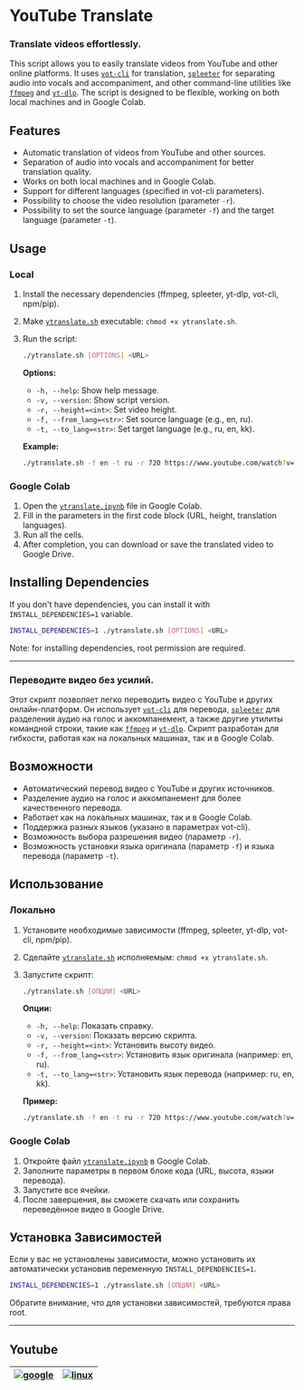 # YouTube Translate

### Translate videos effortlessly.

This script allows you to easily translate videos from YouTube and other online platforms. It uses [`vot-cli`](https://github.com/FOSWLY/vot-cli) for translation, [`spleeter`](https://github.com/deezer/spleeter) for separating audio into vocals and accompaniment, and other command-line utilities like [`ffmpeg`](https://ffmpeg.org/) and [`yt-dlp`](https://github.com/yt-dlp/yt-dlp). The script is designed to be flexible, working on both local machines and in Google Colab.

## Features

* Automatic translation of videos from YouTube and other sources.
* Separation of audio into vocals and accompaniment for better translation quality.
* Works on both local machines and in Google Colab.
* Support for different languages (specified in vot-cli parameters).
* Possibility to choose the video resolution (parameter `-r`).
* Possibility to set the source language (parameter `-f`) and the target language (parameter `-t`).

## Usage

### Local

1. Install the necessary dependencies (ffmpeg, spleeter, yt-dlp, vot-cli, npm/pip).
2. Make [`ytranslate.sh`](https://raw.githubusercontent.com/alex2844/youtube-translate/main/ytranslate.sh) executable: `chmod +x ytranslate.sh`.
3. Run the script:

    ```bash
    ./ytranslate.sh [OPTIONS] <URL>
    ```

    **Options:**

    * `-h, --help`: Show help message.
    * `-v, --version`: Show script version.
    * `-r, --height=<int>`: Set video height.
    * `-f, --from_lang=<str>`: Set source language (e.g., en, ru).
    * `-t, --to_lang=<str>`: Set target language (e.g., ru, en, kk).

    **Example:**

    ```bash
    ./ytranslate.sh -f en -t ru -r 720 https://www.youtube.com/watch?v=xxxxxxxxxxx
    ```

### Google Colab

1. Open the [`ytranslate.ipynb`](https://colab.research.google.com/github/alex2844/youtube-translate/blob/main/ytranslate.ipynb) file in Google Colab.
2. Fill in the parameters in the first code block (URL, height, translation languages).
3. Run all the cells.
4. After completion, you can download or save the translated video to Google Drive.

## Installing Dependencies

If you don't have dependencies, you can install it with `INSTALL_DEPENDENCIES=1` variable.

```bash
INSTALL_DEPENDENCIES=1 ./ytranslate.sh [OPTIONS] <URL>
```

Note: for installing dependencies, root permission are required.

---

### Переводите видео без усилий.

Этот скрипт позволяет легко переводить видео с YouTube и других онлайн-платформ. Он использует [`vot-cli`](https://github.com/FOSWLY/vot-cli) для перевода, [`spleeter`](https://github.com/deezer/spleeter) для разделения аудио на голос и аккомпанемент, а также другие утилиты командной строки, такие как [`ffmpeg`](https://ffmpeg.org/) и [`yt-dlp`](https://github.com/yt-dlp/yt-dlp). Скрипт разработан для гибкости, работая как на локальных машинах, так и в Google Colab.

## Возможности

* Автоматический перевод видео с YouTube и других источников.
* Разделение аудио на голос и аккомпанемент для более качественного перевода.
* Работает как на локальных машинах, так и в Google Colab.
* Поддержка разных языков (указано в параметрах vot-cli).
* Возможность выбора разрешения видео (параметр `-r`).
* Возможность установки языка оригинала (параметр `-f`) и языка перевода (параметр `-t`).

## Использование

### Локально

1. Установите необходимые зависимости (ffmpeg, spleeter, yt-dlp, vot-cli, npm/pip).
2. Сделайте [`ytranslate.sh`](https://raw.githubusercontent.com/alex2844/youtube-translate/main/ytranslate.sh) исполняемым: `chmod +x ytranslate.sh`.
3. Запустите скрипт:

    ```bash
    ./ytranslate.sh [ОПЦИИ] <URL>
    ```

    **Опции:**

    * `-h, --help`: Показать справку.
    * `-v, --version`: Показать версию скрипта.
    * `-r, --height=<int>`: Установить высоту видео.
    * `-f, --from_lang=<str>`: Установить язык оригинала (например: en, ru).
    * `-t, --to_lang=<str>`: Установить язык перевода (например: ru, en, kk).

    **Пример:**

    ```bash
    ./ytranslate.sh -f en -t ru -r 720 https://www.youtube.com/watch?v=xxxxxxxxxxx
    ```

### Google Colab

1. Откройте файл [`ytranslate.ipynb`](https://colab.research.google.com/github/alex2844/youtube-translate/blob/main/ytranslate.ipynb) в Google Colab.
2. Заполните параметры в первом блоке кода (URL, высота, языки перевода).
3. Запустите все ячейки.
4. После завершения, вы сможете скачать или сохранить переведённое видео в Google Drive.

## Установка Зависимостей

Если у вас не установлены зависимости, можно установить их автоматически установив переменную `INSTALL_DEPENDENCIES=1`.

```bash
INSTALL_DEPENDENCIES=1 ./ytranslate.sh [ОПЦИИ] <URL>
```

Обратите внимание, что для установки зависимостей, требуются права root.

---

## Youtube
| [![google][google_img]][google_url] | [![linux][linux_img]][linux_url]
| --- | ---

[google_img]: https://img.youtube.com/vi/7-rYQ2QHXgo/0.jpg "Google Colab"
[google_url]: https://youtu.be/7-rYQ2QHXgo
[linux_img]: https://img.youtube.com/vi/gNvPf7nGXFQ/0.jpg "Linux"
[linux_url]: https://youtu.be/gNvPf7nGXFQ
